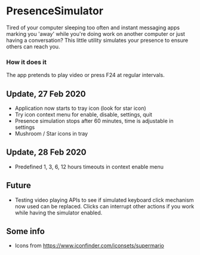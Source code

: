 # PresenceSimulator
Tired of your computer sleeping too often and instant messaging apps marking you 'away' while you're doing work on another computer or just having a conversation? This little utility simulates your presence to ensure others can reach you.

### How it does it

The app pretends to play video or press F24 at regular intervals.

## Update, 27 Feb 2020

* Application now starts to tray icon (look for star icon)
* Try icon context menu for enable, disable, settings, quit
* Presence simulation stops after 60 minutes, time is adjustable in settings
* Mushroom / Star icons in tray

## Update, 28 Feb 2020

* Predefined 1, 3, 6, 12 hours timeouts in context enable menu

## Future

* Testing video playing APIs to see if simulated keyboard click mechanism now used can be replaced. Clicks can interrupt other actions if you work while having the simulator enabled.

## Some info

* Icons from https://www.iconfinder.com/iconsets/supermario
